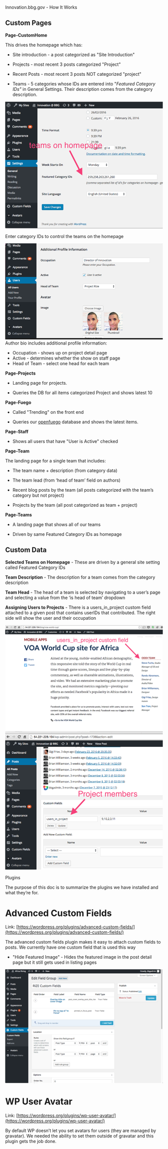 Innovation.bbg.gov - How It Works

## Custom Pages

**Page-CustomHome**

This drives the homepage which has:

* Site introduction - a post categorized as "Site Introduction"

* Projects - most recent 3 posts categorized "Project"

* Recent Posts - most recent 3 posts NOT categorized  "project"

* Teams - 5 categories whose IDs are entered into "*Featured Category IDs"* in General Settings.  Their description comes from the category description.

![image alt text](documentation/img/teams.png)

Enter category IDs to control the teams on the homepage
    
![image alt text](documentation/img/usermeta.png)    
Author bio includes additional profile information:
*   Occupation - shows up on project detail page
*   Active - determines whether the show on staff page
*   Head of Team - select one head for each team



**Page-Projects** 

* Landing page for projects.  

* Queries the DB for all items categorized Project and shows latest 10

**Page-Fuego** 

* Called "Trending" on the front end

* Queries our [openfuego](https://github.com/niemanlab/openfuego) database and shows the latest items.

**Page-Staff**

* Shows all users that have "User is Active" checked

**Page-Team**

The landing page for a single team that includes:

* The team name + description (from category data)

* The team lead (from ‘head of team’ field on authors)

* Recent blog posts by the team (all posts categorized with the team’s category but not project)

* Projects by the team (all post categorized as team + project)

**Page-Teams**

* A landing page that shows all of our teams

* Driven by same Featured Category IDs as homepage

## Custom Data

**Selected Teams on Homepage** - These are driven by a general site setting called Featured Category IDs

**Team Description** - The description for a team comes from the category description

**Team Head** - The head of a team is selected by navigating to a user’s page and selecting a value from the ‘is head of team’ dropdown

**Assigning Users to Projects** - There is a users_in_project custom field attached to a given post that contains userIDs that contributed.  The right side will show the user and their occupation

![image alt text](documentation/img/image_0.png)![image alt text](documentation/img/image_1.png)

Plugins

The purpose of this doc is to summarize the plugins we have installed and what they’re for.

# Advanced Custom Fields

Link: [https://wordpress.org/plugins/advanced-custom-fields/](https://wordpress.org/plugins/advanced-custom-fields/)

The advanced custom fields plugin makes it easy to attach custom fields to posts.  We currently have one custom field that is used this way

* "Hide Featured Image" - Hides the featured image in the post detail page but it still gets used in listing pages

![image alt text](documentation/img/image_2.png)

# WP User Avatar

Link: [https://wordpress.org/plugins/wp-user-avatar/](https://wordpress.org/plugins/wp-user-avatar/)

By default WP doesn’t let you set avatars for users (they are managed by gravatar).  We needed the ability to set them outside of gravatar and this plugin gets the job done.


